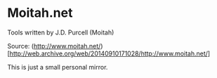 Moitah.net
==========

Tools written by J.D. Purcell (Moitah)

Source: (http://www.moitah.net/)[http://web.archive.org/web/20140910171028/http://www.moitah.net/]

This is just a small personal mirror.
